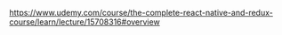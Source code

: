 https://www.udemy.com/course/the-complete-react-native-and-redux-course/learn/lecture/15708316#overview